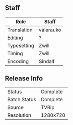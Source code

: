 ## Staff

| Role            | Staff     |
|-----------------|-----------|
| Translation     | valerauko |
| Editing         | ?         |
| Typesetting     | Zwill     |
| Timing          | Zwill     |
| Encoding        | Sindalf   |

## Release Info

|              |           |
|--------------|-----------|
| Status       | Complete  |
| Batch Status | Complete  |
| Source       | TVRip     |
| Resolution   | 1280x720  |
